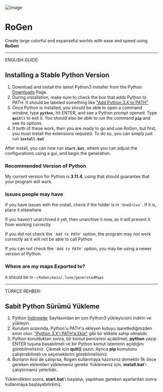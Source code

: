 
![image](https://github.com/Tunahan-Uysal/RoGen/assets/36801721/5dfbabea-894f-4f0a-83a9-7358712ac292)

# RoGen

Create large colorful and expanseful worlds with ease and speed using **RoGen**

---

ENGLISH GUIDE:

## Installing a Stable Python Version

1. Download and install the latest Python3 installer from the Python [Downloads](https://www.python.org/downloads/) Page.
2. During installation, make sure to check the box that adds Python to PATH. It should be labeled something like ["Add Python 3.X to PATH"](https://github.com/PackeTsar/Install-Python#windows-)
3. Once Python is installed, you should be able to open a command window, type **`python`**, hit ENTER, and see a Python prompt opened. Type **`quit()`** to exit it. You should also be able to run the command **`pip`** and see its options.
4. If both of these work, then you are ready to go and use RoGen, but first, you must install the extensions required. To do so, you can simply just run **`install.bat`**

After install, you can now run **`start.bat`**, where you can adjust the configurations using a gui, and begin the generation.

### Recommended Version of Python

My current version for Python is **3.11.4**, using that should guarantee that your program will work.

### Issues people may have

If you have issues with the install, check if the folder is in `'OneDrive'`. If it is, place it elsewhere

If you haven't unarchived it yet, then unarchive it now, as it will prevent it from working correctly

If you did not check the `'Add to PATH'` option, the program may not work correctly as it will not be able to call Python

If you can not check the `'Add to PATH'` option, you may be using a newer version of Python.

### Where are my maps Exported to?

it should be in `~/RoGen/main/.lune/generatedMaps`

---

TÜRKÇE REHBER: 

## Sabit Python Sürümü Yükleme

1. Python [İndirmeler](https://www.python.org/downloads/) Sayfasından en son Python3 yükleyicisini indirin ve yükleyin.
2. Kurulum sırasında, Python'u PATH'a ekleyen kutuyu işaretlediğinizden emin olun. ["Python 3.X'i PATH'a Ekle"](https://github.com/PackeTsar/Install-Python#windows-) gibi bir etikete sahip olmalıdır. 
3. Python kurulduktan sonra, bir komut penceresi açabilmeli, **python** yazıp ENTER tuşuna basabilmeli ve bir Python komut isteminin açıldığını görebilmelisiniz. Çıkmak için **quit()** yazın. Ayrıca **pip** komutunu çalıştırabilmeli ve seçeneklerini görebilmelisiniz.
4. Bunların ikisi de çalışırsa, Rogen kullanmaya hazırsınız demektir İlk önce gereken eklentileri yüklemeniz gerekir Yüklemeniz için, **install.bat**'ı çalıştırmanız yeterlidir..

Yüklendikten sonra, **start.bat**'ı başlatıp, yapılması gereken ayarlardan sonra kullanmaya başlayabilirsiniz.

